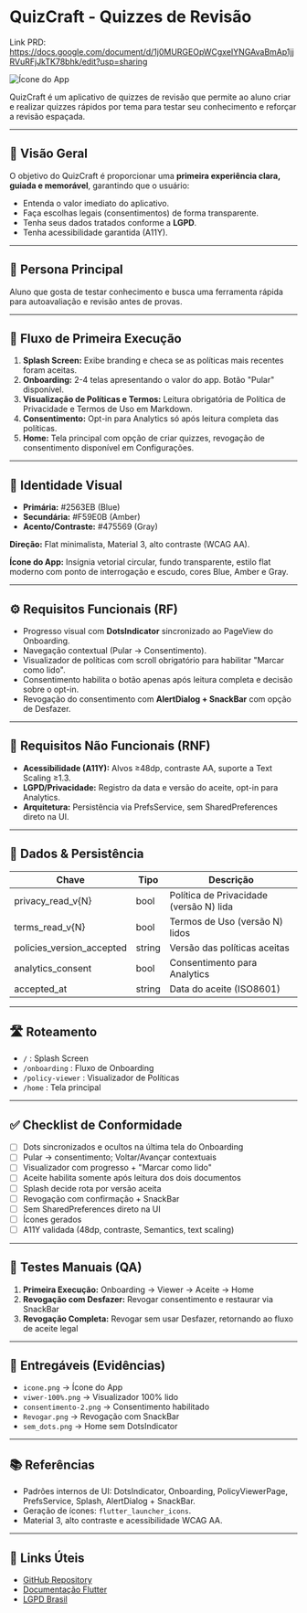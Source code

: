 # QuizCraft - Quizzes de Revisão

Link PRD: https://docs.google.com/document/d/1j0MURGEOpWCgxeIYNGAvaBmAp1jjRVuRFjJkTK78bhk/edit?usp=sharing

![Ícone do App](assets/logo_com_fundo.png) 

QuizCraft é um aplicativo de quizzes de revisão que permite ao aluno criar e realizar quizzes rápidos por tema para testar seu conhecimento e reforçar a revisão espaçada.  

---

## 📌 Visão Geral

O objetivo do QuizCraft é proporcionar uma **primeira experiência clara, guiada e memorável**, garantindo que o usuário:

- Entenda o valor imediato do aplicativo.
- Faça escolhas legais (consentimentos) de forma transparente.
- Tenha seus dados tratados conforme a **LGPD**.
- Tenha acessibilidade garantida (A11Y).

---

## 👤 Persona Principal

Aluno que gosta de testar conhecimento e busca uma ferramenta rápida para autoavaliação e revisão antes de provas.

---

## 🚀 Fluxo de Primeira Execução

1. **Splash Screen:** Exibe branding e checa se as políticas mais recentes foram aceitas.
2. **Onboarding:** 2-4 telas apresentando o valor do app. Botão "Pular" disponível.
3. **Visualização de Políticas e Termos:** Leitura obrigatória de Política de Privacidade e Termos de Uso em Markdown.
4. **Consentimento:** Opt-in para Analytics só após leitura completa das políticas.
5. **Home:** Tela principal com opção de criar quizzes, revogação de consentimento disponível em Configurações.

---

## 🎨 Identidade Visual

- **Primária:** #2563EB (Blue)  
- **Secundária:** #F59E0B (Amber)  
- **Acento/Contraste:** #475569 (Gray)  

**Direção:** Flat minimalista, Material 3, alto contraste (WCAG AA).  

**Ícone do App:** Insígnia vetorial circular, fundo transparente, estilo flat moderno com ponto de interrogação e escudo, cores Blue, Amber e Gray.  

---

## ⚙️ Requisitos Funcionais (RF)

- Progresso visual com **DotsIndicator** sincronizado ao PageView do Onboarding.  
- Navegação contextual (Pular → Consentimento).  
- Visualizador de políticas com scroll obrigatório para habilitar "Marcar como lido".  
- Consentimento habilita o botão apenas após leitura completa e decisão sobre o opt-in.  
- Revogação do consentimento com **AlertDialog + SnackBar** com opção de Desfazer.

---

## 🔧 Requisitos Não Funcionais (RNF)

- **Acessibilidade (A11Y):** Alvos ≥48dp, contraste AA, suporte a Text Scaling ≥1.3.  
- **LGPD/Privacidade:** Registro da data e versão do aceite, opt-in para Analytics.  
- **Arquitetura:** Persistência via PrefsService, sem SharedPreferences direto na UI.

---

## 💾 Dados & Persistência

| Chave                     | Tipo   | Descrição |
|----------------------------|--------|-----------|
| privacy_read_v{N}          | bool   | Política de Privacidade (versão N) lida |
| terms_read_v{N}            | bool   | Termos de Uso (versão N) lidos |
| policies_version_accepted  | string | Versão das políticas aceitas |
| analytics_consent          | bool   | Consentimento para Analytics |
| accepted_at                | string | Data do aceite (ISO8601) |

---

## 🛣️ Roteamento

- `/` : Splash Screen  
- `/onboarding` : Fluxo de Onboarding  
- `/policy-viewer` : Visualizador de Políticas  
- `/home` : Tela principal

---

## ✅ Checklist de Conformidade

- [ ] Dots sincronizados e ocultos na última tela do Onboarding  
- [ ] Pular → consentimento; Voltar/Avançar contextuais  
- [ ] Visualizador com progresso + "Marcar como lido"  
- [ ] Aceite habilita somente após leitura dos dois documentos  
- [ ] Splash decide rota por versão aceita  
- [ ] Revogação com confirmação + SnackBar  
- [ ] Sem SharedPreferences direto na UI  
- [ ] Ícones gerados  
- [ ] A11Y validada (48dp, contraste, Semantics, text scaling)  

---

## 🧪 Testes Manuais (QA)

1. **Primeira Execução:** Onboarding → Viewer → Aceite → Home  
2. **Revogação com Desfazer:** Revogar consentimento e restaurar via SnackBar  
3. **Revogação Completa:** Revogar sem usar Desfazer, retornando ao fluxo de aceite legal  

---

## 📁 Entregáveis (Evidências)

- `icone.png` → Ícone do App  
- `viwer-100%.png` → Visualizador 100% lido  
- `consentimento-2.png` → Consentimento habilitado  
- `Revogar.png` → Revogação com SnackBar  
- `sem_dots.png` → Home sem DotsIndicator  

---

## 📚 Referências

- Padrões internos de UI: DotsIndicator, Onboarding, PolicyViewerPage, PrefsService, Splash, AlertDialog + SnackBar.  
- Geração de ícones: `flutter_launcher_icons`.  
- Material 3, alto contraste e acessibilidade WCAG AA.

---

## 🔗 Links Úteis

- [GitHub Repository](#)  
- [Documentação Flutter](https://flutter.dev/docs)  
- [LGPD Brasil](https://www.lgpdbrasil.com.br/)  
